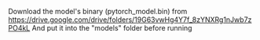 Download the model's binary (pytorch_model.bin) from https://drive.google.com/drive/folders/19G63vwHg4Y7f_8zYNXRg1nJwb7zPO4kL
And put it into the "models" folder before running
